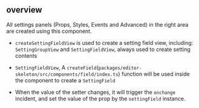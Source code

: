 ## overview

All settings panels (Props, Styles, Events and Advanced) in the right area are created using this component.

* `createSettingFieldView` is used to create a setting field view, including: `SettingGroupView` and `SettingFieldView`, always used to create setting contents

* `SettingFieldView`, A `createField`(`packages/editor-skeleton/src/components/field/index.ts`) function will be used inside the component to create a `SettingField`

* When the value of the setter changes, it will trigger the `onchange` incident, and set the value of the prop by the `settingField` instance.
